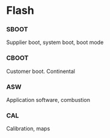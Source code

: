 # Flash

### SBOOT

Supplier boot, system boot, boot mode

### CBOOT

Customer boot. Continental

### ASW

Application software, combustion

### CAL

Calibration, maps